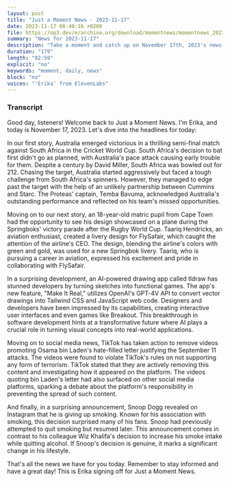 ```yaml
---
layout: post
title: "Just a Moment News - 2023-11-17"
date: 2023-11-17 08:40:16 +0200
file: https://op3.dev/e/archive.org/download/momentnews/momentnews_2023-11-17.mp3
summary: "News for 2023-11-17"
description: "Take a moment and catch up on November 17th, 2023's news."
duration: "179"
length: "02:59"
explicit: "no"
keywords: "moment, daily, news"
block: "no"
voices: "'Erika' from ElevenLabs"
---
```


### Transcript

Good day, listeners! Welcome back to Just a Moment News. I'm Erika, and today is November 17, 2023. Let's dive into the headlines for today:

In our first story, Australia emerged victorious in a thrilling semi-final match against South Africa in the Cricket World Cup. South Africa's decision to bat first didn't go as planned, with Australia's pace attack causing early trouble for them. Despite a century by David Miller, South Africa was bowled out for 212. Chasing the target, Australia started aggressively but faced a tough challenge from South Africa's spinners. However, they managed to edge past the target with the help of an unlikely partnership between Cummins and Starc. The Proteas' captain, Temba Bavuma, acknowledged Australia's outstanding performance and reflected on his team's missed opportunities.

Moving on to our next story, an 18-year-old matric pupil from Cape Town had the opportunity to see his design showcased on a plane during the Springboks' victory parade after the Rugby World Cup. Taariq Hendricks, an aviation enthusiast, created a livery design for FlySafair, which caught the attention of the airline's CEO. The design, blending the airline's colors with green and gold, was used for a new Springbok livery. Taariq, who is pursuing a career in aviation, expressed his excitement and pride in collaborating with FlySafair.

In a surprising development, an AI-powered drawing app called tldraw has stunned developers by turning sketches into functional games. The app's new feature, "Make It Real," utilizes OpenAI's GPT-4V API to convert vector drawings into Tailwind CSS and JavaScript web code. Designers and developers have been impressed by its capabilities, creating interactive user interfaces and even games like Breakout. This breakthrough in software development hints at a transformative future where AI plays a crucial role in turning visual concepts into real-world applications.

Moving on to social media news, TikTok has taken action to remove videos promoting Osama bin Laden's hate-filled letter justifying the September 11 attacks. The videos were found to violate TikTok's rules on not supporting any form of terrorism. TikTok stated that they are actively removing this content and investigating how it appeared on the platform. The videos quoting bin Laden's letter had also surfaced on other social media platforms, sparking a debate about the platform's responsibility in preventing the spread of such content.

And finally, in a surprising announcement, Snoop Dogg revealed on Instagram that he is giving up smoking. Known for his association with smoking, this decision surprised many of his fans. Snoop had previously attempted to quit smoking but resumed later. This announcement comes in contrast to his colleague Wiz Khalifa's decision to increase his smoke intake while quitting alcohol. If Snoop's decision is genuine, it marks a significant change in his lifestyle.

That's all the news we have for you today. Remember to stay informed and have a great day! This is Erika signing off for Just a Moment News.
